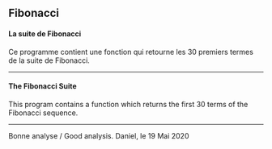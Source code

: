 ## Fibonacci
#### La suite de Fibonacci

Ce programme contient une fonction qui retourne les 30 premiers termes de la suite de Fibonacci.

-----

#### The Fibonacci Suite

This program contains a function which returns the first 30 terms of the Fibonacci sequence.

-----

Bonne analyse / Good analysis.
Daniel, le 19 Mai 2020
